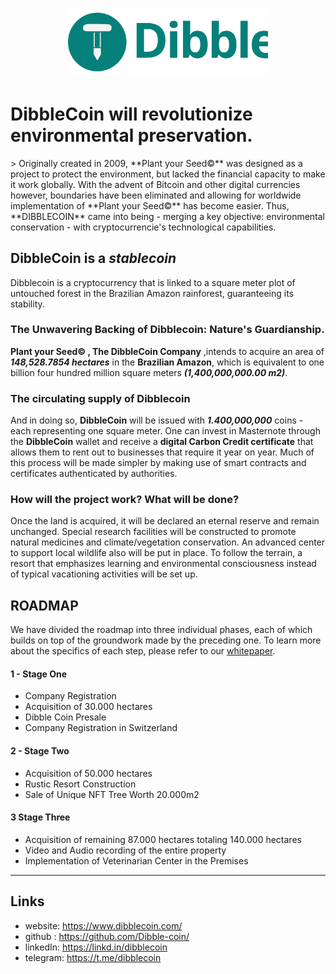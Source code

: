 <h1 align="center">
<img width="320" src="https://raw.githubusercontent.com/Dibble-coin/Welcome/main/logo.svg" /> 

# **DibbleCoin** will revolutionize environmental preservation.
</h1>
> Originally created in 2009, **Plant your Seed&copy;** was designed as a project to protect the environment, but lacked the financial capacity to make it work globally. With the advent of Bitcoin and other digital currencies however, boundaries have been eliminated and allowing for worldwide implementation of **Plant your Seed&copy;** has become easier. Thus, **DIBBLECOIN** came into being - merging a key objective: environmental conservation - with cryptocurrencie's technological capabilities.


## DibbleCoin is a *stablecoin*
Dibblecoin is a cryptocurrency that is linked to a square meter plot of untouched forest in the Brazilian Amazon rainforest, guaranteeing its stability.

### The Unwavering Backing of Dibblecoin: Nature's Guardianship.

**Plant your Seed&copy; , The DibbleCoin Company** ,intends to acquire an area of ***148,528.7854 hectares*** in the **Brazilian Amazon**, which is equivalent to one billion four hundred million square meters ***(1,400,000,000.00 m2)***. 

### The circulating supply of Dibblecoin
And in doing so, **DibbleCoin** will be issued with ***1.400,000,000*** coins - each representing one square meter. One can invest in Masternote through the **DibbleCoin** wallet and receive a **digital Carbon Credit certificate** that allows them to rent out to businesses that require it year on year. Much of this process will be made simpler by making use of smart contracts and certificates authenticated by authorities.

### How will the project work? What will be done? 
Once the land is acquired, it will be declared an eternal reserve and remain unchanged. Special research facilities will be constructed to promote natural medicines and climate/vegetation conservation. An advanced center to support local wildlife also will be put in place. To follow the terrain, a resort that emphasizes learning and environmental consciousness instead of typical vacationing activities will be set up.

## ROADMAP

We have divided the roadmap into three individual phases, each of which builds on top of the groundwork made by the preceding one. To learn more about the specifics of each step, please refer to our [whitepaper](https://dibblecoin.gitbook.io/dibblecoin-english-whitepaper/).


#### 1 - Stage One

* Company Registration
* Acquisition of 30.000 hectares
* Dibble Coin Presale
* Company Registration in Switzerland

#### 2 - Stage Two

* Acquisition of 50.000 hectares
* Rustic Resort Construction
* Sale of Unique NFT Tree Worth 20.000m2

#### 3 Stage Three

* Acquisition of remaining 87.000 hectares totaling 140.000 hectares
* Video and Audio recording of the entire property
* Implementation of Veterinarian Center in the Premises


--------

## Links

+ website: https://www.dibblecoin.com/
+ github : https://github.com/Dibble-coin/
+ linkedIn: https://linkd.in/dibblecoin
+ telegram: https://t.me/dibblecoin


